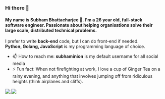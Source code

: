 
<!--
**subhaminion/subhaminion** is a ✨ _special_ ✨ repository because its `README.md` (this file) appears on your GitHub profile.
-->
### Hi there 👋

#### My name is **Subham Bhattacharjee 🚀**. I'm a 26 year old, full-stack software engineer. Passionate about helping organisations solve their large scale, distributed technical problems.

I prefer to write **back-end** code, but I can do front-end if needed.  
**Python, Golang, JavaScript** is my programming language of choice.

- 📫 How to reach me: **subhaminion** is my default username for all social media
- ⚡ Fun fact: When not firefighting at work, I love a cup of Ginger Tea on a rainy evening, and anything that involves jumping off from ridiculous heights (think airplanes and cliffs).

<a href="https://github.com/anuraghazra/github-readme-stats">
  <img align="center" src="https://github-readme-stats.vercel.app/api?username=subhaminion&show_icons=true&hide=contribs,stars&cache_seconds=86400&theme=vue&icon_color=0366d6&title_color=0366d6" />
</a>
<a href="https://github.com/anuraghazra/convoychat">
  <img align="center" src="https://github-readme-stats.vercel.app/api/top-langs/?username=subhaminion&hide=DIGITAL%20Command%20Language&layout=compact" />
</a>
